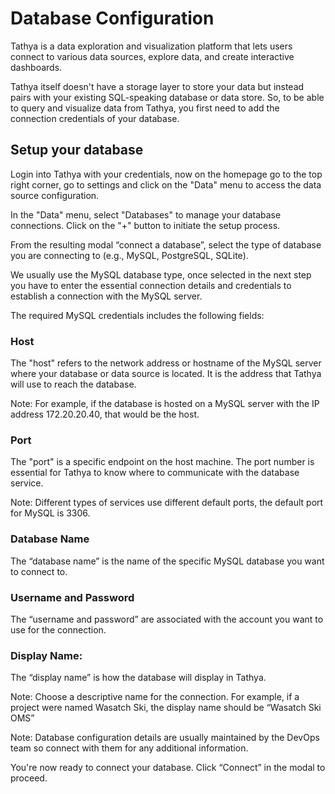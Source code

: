 # Database Configuration

Tathya is a data exploration and visualization platform that lets users connect to various data sources, explore data, and create interactive dashboards. 

Tathya itself doesn't have a storage layer to store your data but instead pairs with your existing SQL-speaking database or data store. So, to be able to query and visualize data from Tathya, you first need to add the connection credentials of your database.

## Setup your database
Login into Tathya with your credentials, now on the homepage go to the top right corner, go to settings and click on the "Data" menu to access the data source configuration.

In the "Data" menu, select "Databases" to manage your database connections. Click on the "+" button to initiate the setup process.

From the resulting modal “connect a database”, select the type of database you are connecting to (e.g., MySQL, PostgreSQL, SQLite).

We usually use the MySQL database type, once selected in the next step you have to enter the essential connection details and credentials to establish a connection with the MySQL server.

The required MySQL credentials includes the following fields: 

### Host
The "host" refers to the network address or hostname of the MySQL server where your database or data source is located. It is the address that Tathya will use to reach the database. 

Note: For example, if the database is hosted on a MySQL server with the IP address 172.20.20.40, that would be the host.

### Port
The "port" is a specific endpoint on the host machine. The port number is essential for Tathya to know where to communicate with the database service. 

Note: Different types of services use different default ports, the default port for MySQL is 3306.

### Database Name
The “database name” is the name of the specific MySQL database you want to connect to.

### Username and Password
The “username and password” are associated with the account you want to use for the connection.

### Display Name:
The “display name” is how the database will display in Tathya.

Note: Choose a descriptive name for the connection. For example, if a project were named Wasatch Ski, the display name should be “Wasatch Ski OMS”


Note: Database configuration details are usually maintained by the DevOps team so connect with them for any additional information.

You're now ready to connect your database. Click “Connect” in the modal to proceed.